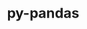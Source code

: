 ---
title: "py-pandas"
layout: cache
categories: [package, v0.20.3]
meta: {"versions": ["1.3.5", "1.5.3"], "compilers": ["gcc@=11.1.0", "gcc@=11.4.0", "gcc@=7.5.0"], "oss": ["ubuntu18.04", "ubuntu20.04", "ubuntu22.04"], "platforms": ["linux"], "targets": ["ppc64le", "x86_64_v3"], "stacks": ["data-vis-sdk", "e4s", "e4s-power", "ml-linux-x86_64-cpu", "ml-linux-x86_64-cuda", "ml-linux-x86_64-rocm", "radiuss", "root"], "num_specs": 11, "num_specs_by_stack": {"root": 11, "radiuss": 1, "e4s-power": 2, "data-vis-sdk": 4, "e4s": 2, "ml-linux-x86_64-cpu": 2, "ml-linux-x86_64-rocm": 2, "ml-linux-x86_64-cuda": 2}}
spec_details: [{"hash": "hmxmnh3gwlzmx5z23k7tmubzbiup3bzn", "compiler": "gcc@=7.5.0", "versions": ["1.5.3"], "os": "ubuntu18.04", "platform": "linux", "target": "x86_64_v3", "variants": ["build_system=python_pip"], "stacks": ["root", "radiuss"], "size": "-", "tarball": "https://binaries.spack.io/releases/v0.20.3/build_cache/linux-ubuntu18.04-x86_64_v3/gcc-7.5.0/py-pandas-1.5.3/linux-ubuntu18.04-x86_64_v3-gcc-7.5.0-py-pandas-1.5.3-hmxmnh3gwlzmx5z23k7tmubzbiup3bzn.spack"}, {"hash": "7atpplqvqbtr4i7smk76cgojihzg6oyz", "compiler": "gcc@=11.1.0", "versions": ["1.5.3"], "os": "ubuntu20.04", "platform": "linux", "target": "ppc64le", "variants": ["build_system=python_pip"], "stacks": ["e4s-power", "root"], "size": "-", "tarball": "https://binaries.spack.io/releases/v0.20.3/build_cache/linux-ubuntu20.04-ppc64le/gcc-11.1.0/py-pandas-1.5.3/linux-ubuntu20.04-ppc64le-gcc-11.1.0-py-pandas-1.5.3-7atpplqvqbtr4i7smk76cgojihzg6oyz.spack"}, {"hash": "tphfvdumegdahinjtyp3ebegvkk3lkao", "compiler": "gcc@=11.1.0", "versions": ["1.5.3"], "os": "ubuntu20.04", "platform": "linux", "target": "ppc64le", "variants": ["build_system=python_pip"], "stacks": ["e4s-power", "root"], "size": "-", "tarball": "https://binaries.spack.io/releases/v0.20.3/build_cache/linux-ubuntu20.04-ppc64le/gcc-11.1.0/py-pandas-1.5.3/linux-ubuntu20.04-ppc64le-gcc-11.1.0-py-pandas-1.5.3-tphfvdumegdahinjtyp3ebegvkk3lkao.spack"}, {"hash": "c5c2s2i52pi6srusfqashikjnncwdxs6", "compiler": "gcc@=11.1.0", "versions": ["1.3.5"], "os": "ubuntu20.04", "platform": "linux", "target": "x86_64_v3", "variants": ["build_system=python_pip"], "stacks": ["root", "data-vis-sdk"], "size": "-", "tarball": "https://binaries.spack.io/releases/v0.20.3/build_cache/linux-ubuntu20.04-x86_64_v3/gcc-11.1.0/py-pandas-1.3.5/linux-ubuntu20.04-x86_64_v3-gcc-11.1.0-py-pandas-1.3.5-c5c2s2i52pi6srusfqashikjnncwdxs6.spack"}, {"hash": "qyn5vhzylfl7wzibbae3dzj3gzacrwls", "compiler": "gcc@=11.1.0", "versions": ["1.5.3"], "os": "ubuntu20.04", "platform": "linux", "target": "x86_64_v3", "variants": ["build_system=python_pip"], "stacks": ["root", "data-vis-sdk"], "size": "-", "tarball": "https://binaries.spack.io/releases/v0.20.3/build_cache/linux-ubuntu20.04-x86_64_v3/gcc-11.1.0/py-pandas-1.5.3/linux-ubuntu20.04-x86_64_v3-gcc-11.1.0-py-pandas-1.5.3-qyn5vhzylfl7wzibbae3dzj3gzacrwls.spack"}, {"hash": "s7yoxsjggb5g7i34hty24cq5i2jtblxj", "compiler": "gcc@=11.1.0", "versions": ["1.5.3"], "os": "ubuntu20.04", "platform": "linux", "target": "x86_64_v3", "variants": ["build_system=python_pip"], "stacks": ["root", "e4s"], "size": "-", "tarball": "https://binaries.spack.io/releases/v0.20.3/build_cache/linux-ubuntu20.04-x86_64_v3/gcc-11.1.0/py-pandas-1.5.3/linux-ubuntu20.04-x86_64_v3-gcc-11.1.0-py-pandas-1.5.3-s7yoxsjggb5g7i34hty24cq5i2jtblxj.spack"}, {"hash": "lkxkf3y5x7q35t2cnwxmr6kopgz5kpou", "compiler": "gcc@=11.1.0", "versions": ["1.3.5"], "os": "ubuntu20.04", "platform": "linux", "target": "x86_64_v3", "variants": ["build_system=python_pip"], "stacks": ["root", "e4s"], "size": "-", "tarball": "https://binaries.spack.io/releases/v0.20.3/build_cache/linux-ubuntu20.04-x86_64_v3/gcc-11.1.0/py-pandas-1.3.5/linux-ubuntu20.04-x86_64_v3-gcc-11.1.0-py-pandas-1.3.5-lkxkf3y5x7q35t2cnwxmr6kopgz5kpou.spack"}, {"hash": "tlstquthqvvjppy533ea6xjdyik47foo", "compiler": "gcc@=11.1.0", "versions": ["1.5.3"], "os": "ubuntu20.04", "platform": "linux", "target": "x86_64_v3", "variants": ["build_system=python_pip"], "stacks": ["root", "data-vis-sdk"], "size": "-", "tarball": "https://binaries.spack.io/releases/v0.20.3/build_cache/linux-ubuntu20.04-x86_64_v3/gcc-11.1.0/py-pandas-1.5.3/linux-ubuntu20.04-x86_64_v3-gcc-11.1.0-py-pandas-1.5.3-tlstquthqvvjppy533ea6xjdyik47foo.spack"}, {"hash": "rrwncqyfhrsmhnjs6f22vshiwsdaeics", "compiler": "gcc@=11.1.0", "versions": ["1.3.5"], "os": "ubuntu20.04", "platform": "linux", "target": "x86_64_v3", "variants": ["build_system=python_pip"], "stacks": ["root", "data-vis-sdk"], "size": "-", "tarball": "https://binaries.spack.io/releases/v0.20.3/build_cache/linux-ubuntu20.04-x86_64_v3/gcc-11.1.0/py-pandas-1.3.5/linux-ubuntu20.04-x86_64_v3-gcc-11.1.0-py-pandas-1.3.5-rrwncqyfhrsmhnjs6f22vshiwsdaeics.spack"}, {"hash": "j76yygbdu6y3nbajavhydemfwp2zaj3x", "compiler": "gcc@=11.4.0", "versions": ["1.5.3"], "os": "ubuntu22.04", "platform": "linux", "target": "x86_64_v3", "variants": ["build_system=python_pip"], "stacks": ["ml-linux-x86_64-cpu", "root", "ml-linux-x86_64-rocm", "ml-linux-x86_64-cuda"], "size": "-", "tarball": "https://binaries.spack.io/releases/v0.20.3/build_cache/linux-ubuntu22.04-x86_64_v3/gcc-11.4.0/py-pandas-1.5.3/linux-ubuntu22.04-x86_64_v3-gcc-11.4.0-py-pandas-1.5.3-j76yygbdu6y3nbajavhydemfwp2zaj3x.spack"}, {"hash": "wjgeqjbk4l3q4nex2r5mjej6m52vzpia", "compiler": "gcc@=11.4.0", "versions": ["1.5.3"], "os": "ubuntu22.04", "platform": "linux", "target": "x86_64_v3", "variants": ["build_system=python_pip"], "stacks": ["ml-linux-x86_64-cpu", "root", "ml-linux-x86_64-rocm", "ml-linux-x86_64-cuda"], "size": "-", "tarball": "https://binaries.spack.io/releases/v0.20.3/build_cache/linux-ubuntu22.04-x86_64_v3/gcc-11.4.0/py-pandas-1.5.3/linux-ubuntu22.04-x86_64_v3-gcc-11.4.0-py-pandas-1.5.3-wjgeqjbk4l3q4nex2r5mjej6m52vzpia.spack"}]
---